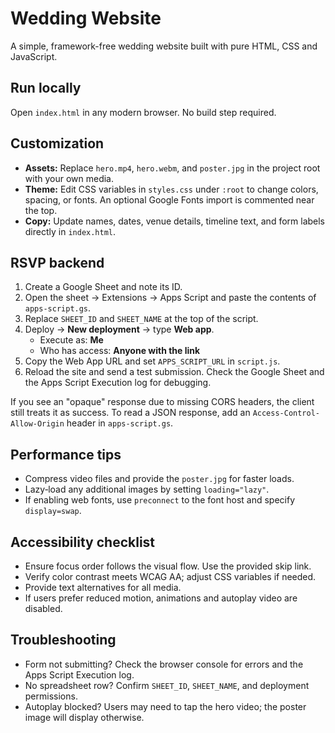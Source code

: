 # Wedding Website

A simple, framework-free wedding website built with pure HTML, CSS and JavaScript.

## Run locally
Open `index.html` in any modern browser. No build step required.

## Customization
- **Assets:** Replace `hero.mp4`, `hero.webm`, and `poster.jpg` in the project root with your own media.
- **Theme:** Edit CSS variables in `styles.css` under `:root` to change colors, spacing, or fonts. An optional Google Fonts import is commented near the top.
- **Copy:** Update names, dates, venue details, timeline text, and form labels directly in `index.html`.

## RSVP backend
1. Create a Google Sheet and note its ID.
2. Open the sheet → Extensions → Apps Script and paste the contents of `apps-script.gs`.
3. Replace `SHEET_ID` and `SHEET_NAME` at the top of the script.
4. Deploy → **New deployment** → type **Web app**.
   - Execute as: **Me**
   - Who has access: **Anyone with the link**
5. Copy the Web App URL and set `APPS_SCRIPT_URL` in `script.js`.
6. Reload the site and send a test submission. Check the Google Sheet and the Apps Script Execution log for debugging.

If you see an "opaque" response due to missing CORS headers, the client still treats it as success. To read a JSON response, add an `Access-Control-Allow-Origin` header in `apps-script.gs`.

## Performance tips
- Compress video files and provide the `poster.jpg` for faster loads.
- Lazy‑load any additional images by setting `loading="lazy"`.
- If enabling web fonts, use `preconnect` to the font host and specify `display=swap`.

## Accessibility checklist
- Ensure focus order follows the visual flow. Use the provided skip link.
- Verify color contrast meets WCAG AA; adjust CSS variables if needed.
- Provide text alternatives for all media.
- If users prefer reduced motion, animations and autoplay video are disabled.

## Troubleshooting
- Form not submitting? Check the browser console for errors and the Apps Script Execution log.
- No spreadsheet row? Confirm `SHEET_ID`, `SHEET_NAME`, and deployment permissions.
- Autoplay blocked? Users may need to tap the hero video; the poster image will display otherwise.
